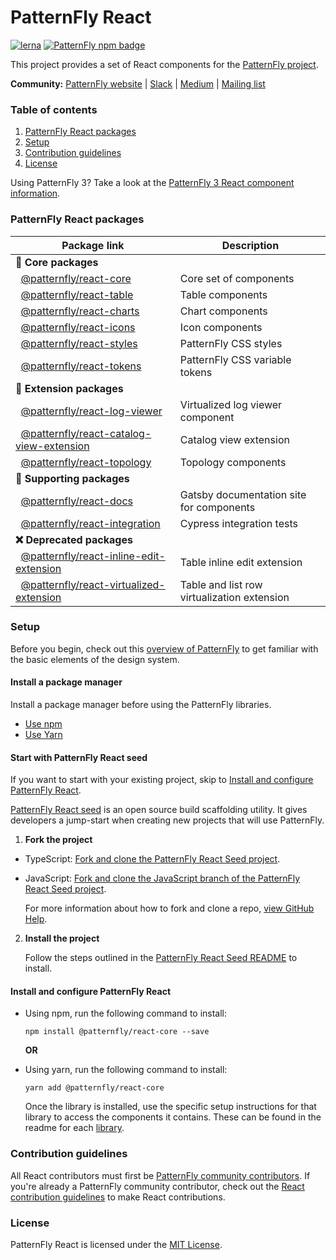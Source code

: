 # PatternFly React

[![lerna](https://img.shields.io/badge/maintained%20with-lerna-green.svg?style=for-the-badge)](https://lernajs.io/)
[![PatternFly npm badge](https://img.shields.io/npm/v/@patternfly/react-core.svg?label=PF%20Core&style=for-the-badge)](https://www.npmjs.com/package/@patternfly/react-core)

This project provides a set of React components for the [PatternFly project](https://patternfly.org).  

**Community:** [PatternFly website](https://www.patternfly.org) | [Slack](https://slack.patternfly.org) | [Medium](https://medium.com/patternfly) | [Mailing list](https://www.redhat.com/mailman/listinfo/patternfly)

### Table of contents
1. [PatternFly React packages](#patternfly-react-packages)
2. [Setup](#Setup)
3. [Contribution guidelines](#Contribution-guidelines)
4. [License](#License) 

Using PatternFly 3? Take a look at the [PatternFly 3 React component information](https://github.com/patternfly/patternfly-react/blob/patternfly-3/README.md).

### PatternFly React packages

| Package link | Description |
| --- | --- |
| **:blue_heart: Core packages** |
| &nbsp;&nbsp;[@patternfly/react-core](./packages/react-core/README.md) | Core set of components |
| &nbsp;&nbsp;[@patternfly/react-table](./packages/react-table/README.md) | Table components | 
| &nbsp;&nbsp;[@patternfly/react-charts](./packages/react-charts/README.md) | Chart components
| &nbsp;&nbsp;[@patternfly/react-icons](./packages/react-icons/README.md) | Icon components |
| &nbsp;&nbsp;[@patternfly/react-styles](./packages/react-styles/README.md) | PatternFly CSS styles |
| &nbsp;&nbsp;[@patternfly/react-tokens](./packages/react-tokens/README.md) | PatternFly CSS variable tokens |
| **:yellow_heart: Extension packages** |
| &nbsp;&nbsp;[@patternfly/react-log-viewer](https://github.com/patternfly/react-log-viewer/README.md) | Virtualized log viewer component |
| &nbsp;&nbsp;[@patternfly/react-catalog-view-extension](https://github.com/patternfly/react-catalog-view/README.md) | Catalog view extension |
| &nbsp;&nbsp;[@patternfly/react-topology](https://github.com/patternfly/react-topology/README.md) | Topology components |
| **:open_file_folder: Supporting packages** |
| &nbsp;&nbsp;[@patternfly/react-docs](./packages/react-docs/README.md) | Gatsby documentation site for components |
| &nbsp;&nbsp;[@patternfly/react-integration](./packages/react-integration/README.md) | Cypress integration tests |
| **:x: Deprecated packages** |
| &nbsp;&nbsp;[@patternfly/react-inline-edit-extension](./packages/react-inline-edit-extension/README.md) | Table inline edit extension |
| &nbsp;&nbsp;[@patternfly/react-virtualized-extension](https://github.com/patternfly/react-virtualized-extension/README.md) | Table and list row virtualization extension |

### Setup

Before you begin, check out this [overview of PatternFly](http://patternfly.org/get-started/about) to get familiar with the basic elements of the design system.

#### Install a package manager
Install a package manager before using the PatternFly libraries.

* [Use npm](https://nodejs.org/en/download/package-manager)
* [Use Yarn](https://yarnpkg.com/en/docs/getting-started)


#### Start with PatternFly React seed
If you want to start with your existing project, skip to [Install and configure PatternFly React](#install-and-configure-patternfly-react).

[PatternFly React seed](https://github.com/patternfly/patternfly-react-seed) is an open source build scaffolding utility. It gives developers a jump-start when creating new projects that will use PatternFly.


1. **Fork the project**

  * TypeScript: [Fork and clone the PatternFly React Seed project](https://github.com/patternfly/patternfly-react-seed).
  * JavaScript: [Fork and clone the JavaScript branch of the PatternFly React Seed project](https://github.com/patternfly/patternfly-react-seed/tree/javascript).

    For more information about how to fork and clone a repo, [view GitHub Help](https://help.github.com/articles/fork-a-repo/).

2. **Install the project**

    Follow the steps outlined in the [PatternFly React Seed README](https://github.com/patternfly/patternfly-react-seed#quick-start) to install.

#### Install and configure PatternFly React
* Using npm, run the following command to install:
  ```
  npm install @patternfly/react-core --save
  ```

  **OR**

* Using yarn, run the following command to install:
  ```
  yarn add @patternfly/react-core
  ```
  
    Once the library is installed, use the specific setup instructions for that library to access the components it contains.  These can be found in the readme for each [library](#patternfly-react-packages). 

### Contribution guidelines
All React contributors must first be [PatternFly community contributors](https://www.patternfly.org/get-started/contribute/contributing-to-patternfly). If you're already a PatternFly community contributor, check out the [React contribution guidelines](https://github.com/patternfly/patternfly-react/tree/main/CONTRIBUTING.md) to make React contributions.

### License
PatternFly React is licensed under the [MIT License](https://github.com/patternfly/patternfly-react/tree/main/LICENSE).
    
